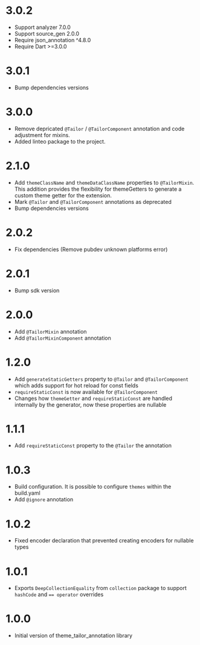 # 3.0.2
- Support analyzer 7.0.0
- Support source_gen 2.0.0
- Require json_annotation ^4.8.0
- Require Dart >=3.0.0

# 3.0.1
- Bump dependencies versions

# 3.0.0
- Remove depricated `@Tailor` / `@TailorComponent` annotation and code adjustment for mixins.
- Added linteo package to the project.

# 2.1.0
- Add `themeClassName` and `themeDataClassName` properties to `@TailorMixin`. This addition provides the flexibility for themeGetters to generate a custom theme getter for the extension.
- Mark `@Tailor` and `@TailorComponent` annotations as deprecated
- Bump dependencies versions

# 2.0.2
- Fix dependencies (Remove pubdev unknown platforms error)

# 2.0.1
- Bump sdk version

# 2.0.0
- Add `@TailorMixin` annotation
- Add `@TailorMixinComponent` annotation

# 1.2.0
- Add `generateStaticGetters` property to `@Tailor` and `@TailorComponent` which adds support for hot reload for const fields
- `requireStaticConst` is now available for `@TailorComponent`
- Changes how `themeGetter` and `requireStaticConst` are handled internally by the generator, now these properties are nullable

# 1.1.1
- Add `requireStaticConst` property to the `@Tailor` the annotation

# 1.0.3
- Build configuration. It is possible to configure `themes` within the build.yaml
- Add `@ignore` annotation

# 1.0.2
- Fixed encoder declaration that prevented creating encoders for nullable types

# 1.0.1
- Exports `DeepCollectionEquality` from `collection` package to support `hashCode` and `== operator` overrides

# 1.0.0
- Initial version of theme_tailor_annotation library
